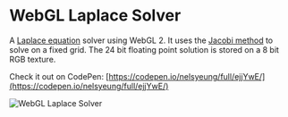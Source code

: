 # WebGL Laplace Solver

A [Laplace equation](https://en.wikipedia.org/wiki/Laplace%27s_equation) solver
using WebGL 2. It uses the [Jacobi
method](https://en.wikipedia.org/wiki/Jacobi_method) to solve on a fixed grid.
The 24 bit floating point solution is stored on a 8 bit RGB texture. 

Check it out on CodePen:
[https://codepen.io/nelsyeung/full/ejjYwE/](https://codepen.io/nelsyeung/full/ejjYwE/)

![WebGL Laplace
Solver](https://raw.githubusercontent.com/nelsyeung/webgl-laplace-solver/master/screenshot.png
"WebGL Laplace Solver")
